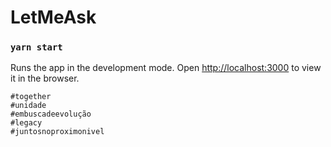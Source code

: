 # LetMeAsk

### `yarn start`

Runs the app in the development mode.
Open [http://localhost:3000](http://localhost:3000) to view it in the browser.

```
#together
#unidade
#embuscadeevolução
#legacy
#juntosnoproximonivel
```
